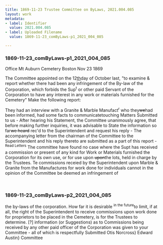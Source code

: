 ```yaml
---
title: 1869-11-23 Trustee Committee on ByLaws, 2021.004.085
layout: work
metadata:
- label: Identifier
  value: 2021.004.085
- label: Uploaded Filename
  value: 1869-11-23_comByLaws-p1_2021_004_085

---
```

<div class="pages">
<div id="page-1776025">
<h3><a name="page-1776025">1869-11-23_comByLaws-p1_2021_004_085</a></h3>
<div class="page-content">
<p>Office Mt Auburn Cemetery <span class='line-break'> </span>Boston Nov 23 1869</p>
<p>The Committee appointed on the 12<u>th</u>day of October last, <span class='line-break'> </span>"to examine &amp; report whether there had been any infringement of <span class='line-break'> </span>the By-law of the Corporation, which forbids the Sup<sup>t</sup> or other paid Servant <span class='line-break'> </span>of the Corporation to have any interest in any work or materials furnished <span class='line-break'> </span>for the Cemetery"  Make the following report:</p>
<p>They had an interview with a Granite &amp; Marble Manufact<sup>r</sup><span class='line-break'> </span>who they<del>we</del>had been informed, had some facts to communicatetouching<span class='line-break'> </span>Matters Submitted to us - After hearing his Statement, the Committee<span class='line-break'> </span>unanimously agree, that before making further inquiries, it was advisable <span class='line-break'> </span>to State the information so far<del>we heard</del> rec'd to the Superintendent and request<span class='line-break'> </span>his reply - The accompanying letter from the chairman of the Committee<span class='line-break'> </span>to the Superintendent and his reply thereto are submitted as a part <span class='line-break'> </span>of this report -<sup>Read Letters</sup> The committee have found no case where the Supt<span class='line-break'> </span>has received a commission or present of any kind for Work or Materials <span class='line-break'> </span>furnished the Corporation for its own use, or for use upon <del>upon</del>the lots, held in charge <span class='line-break'> </span>by the Trustees.  Te commissions receied by the Superintendent <span class='line-break'> </span>upon Marble &amp; Granite from the Manufactures for work done for individuals<span class='line-break'> </span>cannot in the opinion of the Committee be deemed an infringement of</p>
</div>
</div>
<br />
<div id="page-1776026">
<h3><a name="page-1776026">1869-11-23_comByLaws-p2_2021_004_085</a></h3>
<div class="page-content">
<p>the by-laws of the corporation.  How far it is desirable <sup>in the future</sup>to<span class='line-break'> </span>limit, if at all, the right of the Superintendent to receive commissions<span class='line-break'> </span>upon work done for proprietors to be placed in the Cemetery, is for the <span class='line-break'> </span>Trustees to determine.  [?] information (or Suggestions) as to <span class='line-break'> </span>Commissions being received by any other paid officer of the Corporation<span class='line-break'> </span>was given to your Committee - all of which is respectfully <span class='line-break'> </span>Submitted<span class='line-break'> </span>Otis Norcross}<span class='line-break'> </span>Edward Austin} Committee</p>
</div>
</div>
<br />
</div>
